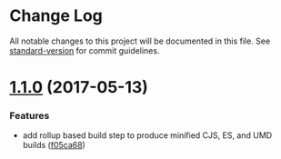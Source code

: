# Change Log

All notable changes to this project will be documented in this file. See [standard-version](https://github.com/conventional-changelog/standard-version) for commit guidelines.

<a name="1.1.0"></a>
# [1.1.0](https://github.com/danhayden/ready-state-stylesheet/compare/v1.0.1...v1.1.0) (2017-05-13)


### Features

* add rollup based build step to produce minified CJS, ES, and UMD builds ([f05ca68](https://github.com/danhayden/ready-state-stylesheet/commit/f05ca68))
